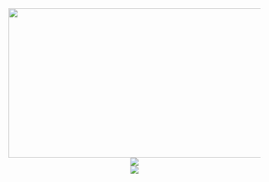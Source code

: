 <div align="center">
  <img height="300" width="600" src="https://user-images.githubusercontent.com/74038190/225813708-98b745f2-7d22-48cf-9150-083f1b00d6c9.gif"  />
  <img src="https://readme-typing-svg.herokuapp.com?color=blue&lines=Привет,+Я+Владимир">
  <br>
  <img src="https://readme-typing-svg.herokuapp.com?color=blue&lines=FRONTEND+Разработчик">
</div>

